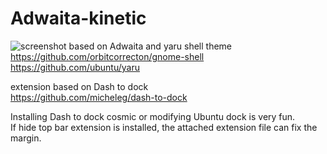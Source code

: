 # Adwaita-kinetic
![screenshot](https://github.com/orbitcorrecton/Adwaita-kinetic/blob/main/media/Screenshot.png?raw=true)
based on Adwaita and yaru shell theme  
https://github.com/orbitcorrecton/gnome-shell  
https://github.com/ubuntu/yaru 
  
extension based on Dash to dock   
https://github.com/micheleg/dash-to-dock
  
Installing Dash to dock cosmic or modifying Ubuntu dock is very fun.   
If hide top bar extension is installed, the attached extension file can fix the margin.  

